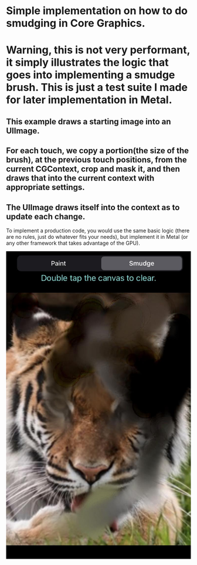 # Simple implementation on how to do smudging in Core Graphics.

# Warning, this is not very performant, it simply illustrates the logic that goes into implementing a smudge brush. This is just a test suite I made for later implementation in Metal.

## This example draws a starting image into an UIImage.

## For each touch, we copy a portion(the size of the brush), at the previous touch positions, from the current CGContext, crop and mask it, and then draws that into the current context with appropriate settings.

## The UIImage draws itself into the context as to update each change.

To implement a production code, you would use the same basic logic (there are no rules, just do whatever fits your needs), but implement it in Metal (or any other framework that takes advantage of the GPU).

![Screenshot](appscreen.jpg)
